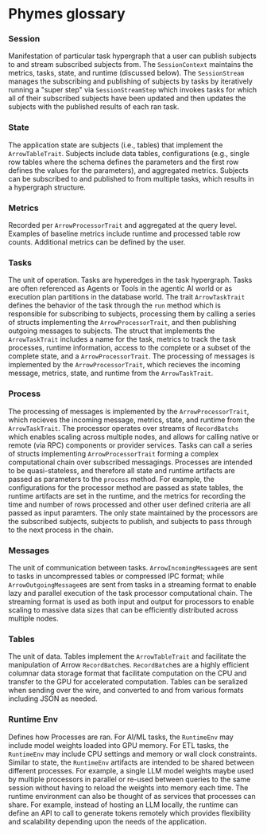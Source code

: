 # Phymes glossary

### Session

Manifestation of particular task hypergraph that a user can publish subjects to and stream subscribed subjects from. The `SessionContext` maintains the metrics, tasks, state, and runtime (discussed below). The `SessionStream` manages the subscribing and publishing of subjects by tasks by iteratively running a "super step" via `SessionStreamStep` which invokes tasks for which all of their subscribed subjects have been updated and then updates the subjects with the published results of each ran task.

### State

The application state are subjects (i.e., tables) that implement the `ArrowTableTrait`. Subjects include data tables, configurations (e.g., single row tables where the schema defines the parameters and the first row defines the values for the parameters), and aggregated metrics. Subjects can be subscribed to and published to from multiple tasks, which results in a hypergraph structure.

### Metrics

Recorded per `ArrowProcessorTrait` and aggregated at the query level. Examples of baseline metrics include runtime and processed table row counts. Additional metrics can be defined by the user.

### Tasks

The unit of operation. Tasks are hyperedges in the task hypergraph. Tasks are often referenced as Agents or Tools in the agentic AI world or as execution plan partitions in the database world. The trait `ArrowTaskTrait` defines the behavior of the task through the `run` method which is responsible for subscribing to subjects, processing them by calling a series of structs implementing the `ArrowProcessorTrait`, and then publishing outgoing messages to subjects. The struct that implements the `ArrowTaskTrait` includes a name for the task, metrics to track the task processes, runtime information, access to the complete or a subset of the complete state, and a `ArrowProcessorTrait`. The processing of messages is implemented by the `ArrowProcessorTrait`, which recieves the incoming message, metrics, state, and runtime from the `ArrowTaskTrait`.

### Process

The processing of messages is implemented by the `ArrowProcessorTrait`, which recieves the incoming message, metrics, state, and runtime from the `ArrowTaskTrait`. The processor operates over streams of `RecordBatchs` which enables scaling across multiple nodes, and allows for calling native or remote (via RPC) components or provider services. Tasks can call a series of structs implementing `ArrowProcessorTrait` forming a complex computational chain over subscribed messagings. Processes are intended to be quasi-stateless, and therefore all state and runtime artifacts are passed as parameters to the `process` method. For example, the configurations for the processor method are passed as state tables, the runtime artifacts are set in the runtime, and the metrics for recording the time and number of rows processed and other user defined criteria are all passed as input paramters. The only state maintained by the processors are the subscribed subjects, subjects to publish, and subjects to pass through to the next process in the chain.

### Messages

The unit of communication between tasks. `ArrowIncomingMessage`es are sent to tasks in uncompressed tables or compressed IPC format; while `ArrowOutgoingMessage`es are sent from tasks in a streaming format to enable lazy and parallel execution of the task processor computational chain. The streaming format is used as both input and output for processors to enable scaling to massive data sizes that can be efficiently distributed across multiple nodes.

### Tables

The unit of data. Tables implement the `ArrowTableTrait` and facilitate the manipulation of Arrow `RecordBatch`es. `RecordBatch`es are a highly efficient columnar data storage format that facilitate computation on the CPU and transfer to the GPU for accelerated computation. Tables can be seralized when sending over the wire, and converted to and from various formats including JSON as needed. 

### Runtime Env

Defines how Processes are ran. For AI/ML tasks, the `RuntimeEnv` may include model weights loaded into GPU memory. For ETL tasks, the `RuntimeEnv` may include CPU settings and memory or wall clock constraints. Similar to state, the `RuntimeEnv` artifacts are intended to be shared between different processes. For example, a single LLM model weights maybe used by multiple processors in parallel or re-used between queries to the same session without having to reload the weights into memory each time. The runtime environment can also be thought of as services that processes can share. For example, instead of hosting an LLM locally, the runtime can define an API to call to generate tokens remotely which provides flexibility and scalability depending upon the needs of the application.